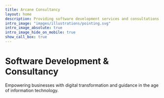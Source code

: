 ```yaml
---
title: Arcane Consultancy
layout: home
description: Providing software development services and consultations
intro_image: "images/illustrations/pointing.svg"
intro_image_absolute: true
intro_image_hide_on_mobile: true
show_call_box: true
---
```


# Software Development & <span class="arc-secondary">Consultancy</span>
Empowering businesses with digital transformation and guidance in the age of information technology.